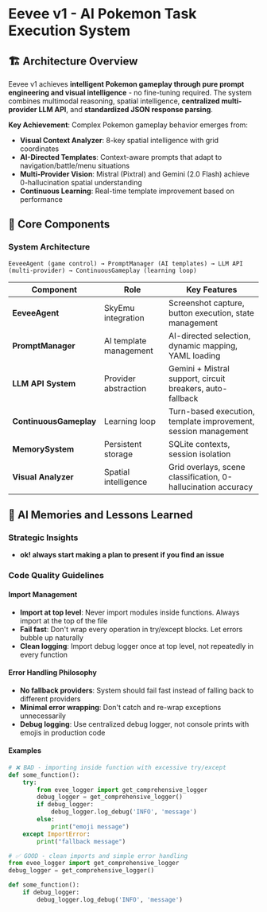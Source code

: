 # Eevee v1 - AI Pokemon Task Execution System

## 🏗️ Architecture Overview

Eevee v1 achieves **intelligent Pokemon gameplay through pure prompt engineering and visual intelligence** - no fine-tuning required. The system combines multimodal reasoning, spatial intelligence, **centralized multi-provider LLM API**, and **standardized JSON response parsing**.

**Key Achievement**: Complex Pokemon gameplay behavior emerges from:
- **Visual Context Analyzer**: 8-key spatial intelligence with grid coordinates
- **AI-Directed Templates**: Context-aware prompts that adapt to navigation/battle/menu situations
- **Multi-Provider Vision**: Mistral (Pixtral) and Gemini (2.0 Flash) achieve 0-hallucination spatial understanding
- **Continuous Learning**: Real-time template improvement based on performance

## 🧩 Core Components

### **System Architecture**
```
EeveeAgent (game control) → PromptManager (AI templates) → LLM API (multi-provider) → ContinuousGameplay (learning loop)
```

| Component | Role | Key Features |
|-----------|------|--------------|
| **EeveeAgent** | SkyEmu integration | Screenshot capture, button execution, state management |
| **PromptManager** | AI template management | AI-directed selection, dynamic mapping, YAML loading |
| **LLM API System** | Provider abstraction | Gemini + Mistral support, circuit breakers, auto-fallback |
| **ContinuousGameplay** | Learning loop | Turn-based execution, template improvement, session management |
| **MemorySystem** | Persistent storage | SQLite contexts, session isolation |
| **Visual Analyzer** | Spatial intelligence | Grid overlays, scene classification, 0-hallucination accuracy |

## 🧠 AI Memories and Lessons Learned

### **Strategic Insights**
- **ok! always start making a plan to present if you find an issue**

### **Code Quality Guidelines**

#### **Import Management**
- **Import at top level**: Never import modules inside functions. Always import at the top of the file
- **Fail fast**: Don't wrap every operation in try/except blocks. Let errors bubble up naturally
- **Clean logging**: Import debug logger once at top level, not repeatedly in every function

#### **Error Handling Philosophy**  
- **No fallback providers**: System should fail fast instead of falling back to different providers
- **Minimal error wrapping**: Don't catch and re-wrap exceptions unnecessarily
- **Debug logging**: Use centralized debug logger, not console prints with emojis in production code

#### **Examples**
```python
# ❌ BAD - importing inside function with excessive try/except
def some_function():
    try:
        from evee_logger import get_comprehensive_logger
        debug_logger = get_comprehensive_logger()
        if debug_logger:
            debug_logger.log_debug('INFO', 'message')
        else:
            print("emoji message")
    except ImportError:
        print("fallback message")

# ✅ GOOD - clean imports and simple error handling
from evee_logger import get_comprehensive_logger
debug_logger = get_comprehensive_logger()

def some_function():
    if debug_logger:
        debug_logger.log_debug('INFO', 'message')
```
